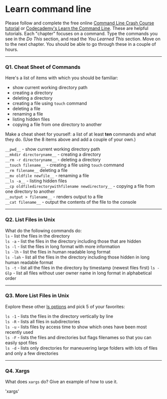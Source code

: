 # Learn command line

Please follow and complete the free online [Command Line Crash Course
tutorial](https://web.archive.org/web/20160708171659/http://cli.learncodethehardway.org/book/) or [Codecademy's Learn the Command Line](https://www.codecademy.com/learn/learn-the-command-line). These are helpful tutorials. Each "chapter" focuses on a command. Type the commands you see in the _Do This_ section, and read the _You Learned This_ section. Move on to the next chapter. You should be able to go through these in a couple of hours.

---

### Q1.  Cheat Sheet of Commands  

Here's a list of items with which you should be familiar:  
* show current working directory path
* creating a directory
* deleting a directory
* creating a file using `touch` command
* deleting a file
* renaming a file
* listing hidden files
* copying a file from one directory to another

Make a cheat sheet for yourself: a list of at least **ten** commands and what they do.  (Use the 8 items above and add a couple of your own.)  
 
`__pwd__` - show current working directory path  
`__mkdir directoryname__` - creating a directory  
`__rm -r directoryname__` - deleting a directory  
`__touch filename__` - creating a file using `touch` command  
`__rm filename__` deleting a file  
`__mv oldfile newfile__` - renaming a file  
`__ls -a__` - listing hidden files  
`__cp oldfiledirectorywithfilename newdirectory__` - copying a file from one directory to another  
`__output > filename__` - renders output to a file  
`__cat filename__` - output the contents of the file to the console  
 

---  

### Q2.  List Files in Unix   

What do the following commands do:  
`ls`  - list the files in the directory  
`ls -a`  - list the files in the directory including those that are hidden  
`ls -l`  - list the files in long format with more information  
`ls -lh` - list the files in human readable long format    
`ls -lah` - list all the files in the directory including those hidden in long human readable format  
`ls -t` - list all the files in the directory by timestamp (newest files first) 
`ls -Glp` - list all files without user owner name in long format in alphabetical order  

---  

### Q3.  More List Files in Unix  

Explore these other [ls options](http://www.techonthenet.com/unix/basic/ls.php) and pick 5 of your favorites:  

`ls -1` - lists the files in the directory vertically by line  
`ls -R` - lists all files in subdirectories  
`ls -u` - lists files by access time to show which ones have been most recently used  
`ls -F` - lists the files and directories but flags filenames so that you can easily spot files  
`ls -d` - lists only directories for maneuvering large folders with lots of files and only a few directories  

---

### Q4.  Xargs   

What does `xargs` do? Give an example of how to use it.

'xargs' 

 

